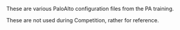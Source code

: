These are various PaloAlto configuration files from the PA training.

These are not used during Competition, rather for reference.
